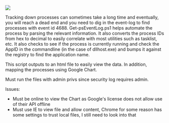 <image src="https://raw.githubusercontent.com/shift-f10/shift-f10/master/screenshot-combined.jpg">

Tracking down processes can sometimes take a long time and eventually, you will reach a dead end and you need to dig in the event-log to find processes with event id 4688.  Get-psEventLog.ps1 helps automate the process by parsing the relevant information.  It also converts the process IDs from hex to decimal to easily correlate with most utilities such as tasklist, etc.  It also checks to see if the process is currently running and check the AppID in the commandline (in the case of dllhost.exe) and bumps it against the registry to find the application name.

This script outputs to an html file to easily view the data.  In addition, mapping the processes using Google Chart.  

Must run the files with admin privs since security log requires admin.

Issues:
- Must be online to view the Chart as Google's license does not allow use of their API offline
- Must use IE to view file and allow content, Chrome for some reason has some settings to trust local files, I still need to look into that
